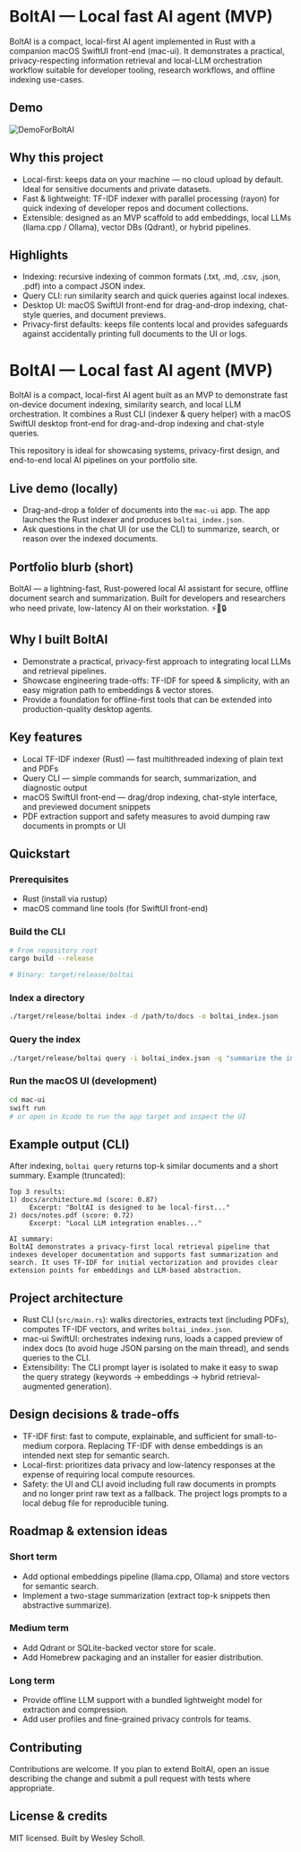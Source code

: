 
# BoltAI — Local fast AI agent (MVP)

BoltAI is a compact, local-first AI agent implemented in Rust with a companion macOS SwiftUI front-end (mac-ui). It demonstrates a practical, privacy-respecting information retrieval and local-LLM orchestration workflow suitable for developer tooling, research workflows, and offline indexing use-cases.

## Demo

![DemoForBoltAI](https://github.com/user-attachments/assets/03a24efc-f34d-4490-beb7-59b1e01cde14)

Why this project
-----------------
- Local-first: keeps data on your machine — no cloud upload by default. Ideal for sensitive documents and private datasets.
- Fast & lightweight: TF-IDF indexer with parallel processing (rayon) for quick indexing of developer repos and document collections.
- Extensible: designed as an MVP scaffold to add embeddings, local LLMs (llama.cpp / Ollama), vector DBs (Qdrant), or hybrid pipelines.

Highlights
----------
- Indexing: recursive indexing of common formats (.txt, .md, .csv, .json, .pdf) into a compact JSON index.
- Query CLI: run similarity search and quick queries against local indexes.
- Desktop UI: macOS SwiftUI front-end for drag-and-drop indexing, chat-style queries, and document previews.
- Privacy-first defaults: keeps file contents local and provides safeguards against accidentally printing full documents to the UI or logs.

 # BoltAI — Local fast AI agent (MVP)

 BoltAI is a compact, local-first AI agent built as an MVP to demonstrate fast on-device document indexing, similarity search, and local LLM orchestration. It combines a Rust CLI (indexer & query helper) with a macOS SwiftUI desktop front-end for drag-and-drop indexing and chat-style queries.

 This repository is ideal for showcasing systems, privacy-first design, and end-to-end local AI pipelines on your portfolio site.

 ## Live demo (locally)

 - Drag-and-drop a folder of documents into the `mac-ui` app. The app launches the Rust indexer and produces `boltai_index.json`.
 - Ask questions in the chat UI (or use the CLI) to summarize, search, or reason over the indexed documents.

 ## Portfolio blurb (short)

 BoltAI — a lightning-fast, Rust-powered local AI assistant for secure, offline document search and summarization. Built for developers and researchers who need private, low-latency AI on their workstation. ⚡🤖🔒

 ## Why I built BoltAI

 - Demonstrate a practical, privacy-first approach to integrating local LLMs and retrieval pipelines.
 - Showcase engineering trade-offs: TF-IDF for speed & simplicity, with an easy migration path to embeddings & vector stores.
 - Provide a foundation for offline-first tools that can be extended into production-quality desktop agents.

 ## Key features

 - Local TF-IDF indexer (Rust) — fast multithreaded indexing of plain text and PDFs
 - Query CLI — simple commands for search, summarization, and diagnostic output
 - macOS SwiftUI front-end — drag/drop indexing, chat-style interface, and previewed document snippets
 - PDF extraction support and safety measures to avoid dumping raw documents in prompts or UI

 ## Quickstart

 ### Prerequisites

 - Rust (install via rustup)
 - macOS command line tools (for SwiftUI front-end)

 ### Build the CLI

 ```bash
 # From repository root
 cargo build --release

 # Binary: target/release/boltai
 ```

 ### Index a directory

 ```bash
 ./target/release/boltai index -d /path/to/docs -o boltai_index.json
 ```

 ### Query the index

 ```bash
 ./target/release/boltai query -i boltai_index.json -q "summarize the indexed documents" -k 5
 ```

 ### Run the macOS UI (development)

 ```bash
 cd mac-ui
 swift run
 # or open in Xcode to run the app target and inspect the UI
 ```

 ## Example output (CLI)

 After indexing, `boltai query` returns top-k similar documents and a short summary. Example (truncated):

 ```
 Top 3 results:
 1) docs/architecture.md (score: 0.87)
      Excerpt: "BoltAI is designed to be local-first..."
 2) docs/notes.pdf (score: 0.72)
      Excerpt: "Local LLM integration enables..."

 AI summary:
 BoltAI demonstrates a privacy-first local retrieval pipeline that indexes developer documentation and supports fast summarization and search. It uses TF-IDF for initial vectorization and provides clear extension points for embeddings and LLM-based abstraction.
 ```

 ## Project architecture

 - Rust CLI (`src/main.rs`): walks directories, extracts text (including PDFs), computes TF-IDF vectors, and writes `boltai_index.json`.
 - mac-ui SwiftUI: orchestrates indexing runs, loads a capped preview of index docs (to avoid huge JSON parsing on the main thread), and sends queries to the CLI.
 - Extensibility: The CLI prompt layer is isolated to make it easy to swap the query strategy (keywords → embeddings → hybrid retrieval-augmented generation).

 ## Design decisions & trade-offs

 - TF-IDF first: fast to compute, explainable, and sufficient for small-to-medium corpora. Replacing TF-IDF with dense embeddings is an intended next step for semantic search.
 - Local-first: prioritizes data privacy and low-latency responses at the expense of requiring local compute resources.
 - Safety: the UI and CLI avoid including full raw documents in prompts and no longer print raw text as a fallback. The project logs prompts to a local debug file for reproducible tuning.

 ## Roadmap & extension ideas

 ### Short term
 - Add optional embeddings pipeline (llama.cpp, Ollama) and store vectors for semantic search.
 - Implement a two-stage summarization (extract top-k snippets then abstractive summarize).

 ### Medium term
 - Add Qdrant or SQLite-backed vector store for scale.
 - Add Homebrew packaging and an installer for easier distribution.

 ### Long term
 - Provide offline LLM support with a bundled lightweight model for extraction and compression.
 - Add user profiles and fine-grained privacy controls for teams.

 ## Contributing

 Contributions are welcome. If you plan to extend BoltAI, open an issue describing the change and submit a pull request with tests where appropriate.

 ## License & credits

 MIT licensed. Built by Wesley Scholl.

